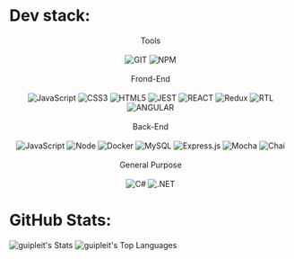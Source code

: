 # Dev stack:

<div align="center">
  <div align="center">Tools</div>
  <br />
  <img src='https://img.shields.io/badge/GIT-E44C30?style=for-the-badge&logo=git&logoColor=white' alt='GIT'>
  <img src='https://img.shields.io/badge/NPM-%23000000.svg?style=for-the-badge&logo=npm&logoColor=white' alt='NPM'>
  <br />
  <br />
  <div align="center">Frond-End</div>
  <br />
  <img src='https://img.shields.io/badge/JavaScript-F7DF1E?style=for-the-badge&logo=javascript&logoColor=black' alt='JavaScript'>
  <img src='https://img.shields.io/badge/css3-%231572B6.svg?style=for-the-badge&logo=css3&logoColor=white' alt='CSS3'>
  <img src='https://img.shields.io/badge/html5-%23E34F26.svg?style=for-the-badge&logo=html5&logoColor=white' alt='HTML5'>
  <img src='https://img.shields.io/badge/Jest-C21325?style=for-the-badge&logo=jest&logoColor=white' alt='JEST'>
  <img src='https://img.shields.io/badge/React-002160?style=for-the-badge&logo=react&logoColor=61DAFB' alt='REACT'>
  <img src='https://img.shields.io/badge/Redux-593D88?style=for-the-badge&logo=redux&logoColor=white' alt='Redux'>
  <img src='https://img.shields.io/badge/testing%20library-323330?style=for-the-badge&logo=testing-library&logoColor=red' alt='RTL'>
  <img src='https://img.shields.io/badge/Angular-DD0031?style=for-the-badge&logo=angular&logoColor=white' alt='ANGULAR'>
  <br />
  <br />
  <div align="center">Back-End</div>
  <br />
  <img src='https://img.shields.io/badge/JavaScript-F7DF1E?style=for-the-badge&logo=javascript&logoColor=black' alt='JavaScript'>
  <img src='https://img.shields.io/badge/Node.js-43853D?style=for-the-badge&logo=node.js&logoColor=white' alt='Node'>
  <img src='https://img.shields.io/badge/docker-%230db7ed.svg?style=for-the-badge&logo=docker&logoColor=white' alt='Docker'>
  <img src='https://img.shields.io/badge/MySQL-005C84?style=for-the-badge&logo=mysql&logoColor=white' alt='MySQL'>
  <img src='https://img.shields.io/badge/Express.js-404D59?style=for-the-badge&logo=express&logoColor=white' alt='Express.js'>
  <img src='https://img.shields.io/badge/Mocha-8D6748?style=for-the-badge&logo=mocha&logoColor=white' alt='Mocha'>
  <img src='https://img.shields.io/badge/Chai-A30701?style=for-the-badge&logo=chai&logoColor=white' alt='Chai'>
  <br />
  <br />
  <div align="center">General Purpose</div>
  <br />
  <img src="https://img.shields.io/badge/C%23-239120?style=for-the-badge&logo=c-sharp&logoColor=white" alt="C#">
  <img src='https://img.shields.io/badge/.NET-5C2D91?style=for-the-badge&logo=.net&logoColor=white' alt='.NET'>

</div>

# GitHub Stats:
![guipleit's Stats](https://github-readme-stats.vercel.app/api?username=guipleit&theme=vue-dark&show_icons=true&hide_border=true&count_private=true)
![guipleit's Top Languages](https://github-readme-stats.vercel.app/api/top-langs/?username=guipleit&theme=vue-dark&show_icons=true&hide_border=true&layout=compact)


